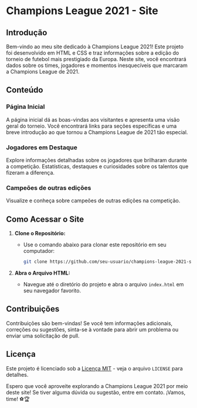 # Champions League 2021 - Site

## Introdução

Bem-vindo ao meu site dedicado à Champions League 2021! Este projeto foi desenvolvido em HTML e CSS e traz informações sobre a edição do torneio de futebol mais prestigiado da Europa. Neste site, você encontrará dados sobre os times, jogadores e momentos inesquecíveis que marcaram a Champions League de 2021.

## Conteúdo

### Página Inicial

A página inicial dá as boas-vindas aos visitantes e apresenta uma visão geral do torneio. Você encontrará links para seções específicas e uma breve introdução ao que tornou a Champions League de 2021 tão especial.

### Jogadores em Destaque

Explore informações detalhadas sobre os jogadores que brilharam durante a competição. Estatísticas, destaques e curiosidades sobre os talentos que fizeram a diferença.

### Campeões de outras edições 

Visualize e conheça sobre campeões de outras edições na competição.

## Como Acessar o Site

1. **Clone o Repositório:**
   - Use o comando abaixo para clonar este repositório em seu computador:
     ```bash
     git clone https://github.com/seu-usuario/champions-league-2021-site.git
     ```

2. **Abra o Arquivo HTML:**
   - Navegue até o diretório do projeto e abra o arquivo `index.html` em seu navegador favorito.

## Contribuições

Contribuições são bem-vindas! Se você tem informações adicionais, correções ou sugestões, sinta-se à vontade para abrir um problema ou enviar uma solicitação de pull.

## Licença

Este projeto é licenciado sob a [Licença MIT](LICENSE) - veja o arquivo `LICENSE` para detalhes.

Espero que você aproveite explorando a Champions League 2021 por meio deste site! Se tiver alguma dúvida ou sugestão, entre em contato. ¡Vamos, time! ⚽🏆